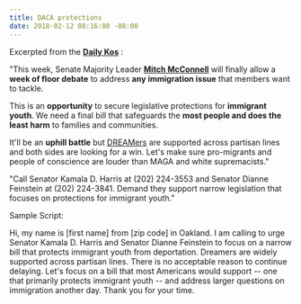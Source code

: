 ```yaml
---
title: DACA protections
date: 2018-02-12 08:16:00 -08:00
---
```


Excerpted from the [**Daily Kos**](https://www.dailykos.com/) :

"This week, Senate Majority Leader [**Mitch McConnell**](https://en.wikipedia.org/wiki/Mitch_McConnell) will finally allow a **week of floor debate** to address **any immigration issue** that members want to tackle.

This is an **opportunity** to secure legislative protections for **immigrant youth**. We need a final bill that safeguards the **most people and does the least harm** to families and communities. 

It'll be an **uphill battle** but [DREAMers](https://www.theguardian.com/us-news/2017/sep/04/donald-trump-what-is-daca-dreamers) are supported across partisan lines and both sides are looking for a win. Let's make sure pro-migrants and people of conscience are louder than MAGA and white supremacists."
  
"Call Senator Kamala D. Harris at (202) 224-3553 and Senator Dianne Feinstein at (202) 224-3841. Demand they support narrow legislation that focuses on protections for immigrant youth."

Sample Script:

Hi, my name is [first name] from [zip code] in Oakland. I am calling to urge Senator Kamala D. Harris and Senator Dianne Feinstein to focus on a narrow bill that protects immigrant youth from deportation. Dreamers are widely supported across partisan lines. There is no acceptable reason to continue delaying. Let's focus on a bill that most Americans would support -- one that primarily protects immigrant youth -- and address larger questions on immigration another day. Thank you for your time.


